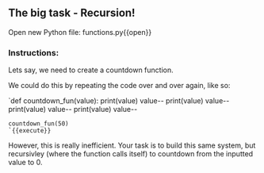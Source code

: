 ## The big task - Recursion!

Open new Python file: functions.py{{open}}

### Instructions:

Lets say, we need to create a countdown function.

We could do this by repeating the code over and over again, like so:

  `def countdown_fun(value):
    print(value)
    value--
     print(value)
    value--
     print(value)
    value--
     print(value)
    value--

    countdown_fun(50)
    `{{execute}}

However, this is really inefficient. Your task is to build this same system, but recursivley (where the function calls itself) to countdown from the inputted value to 0.
  
